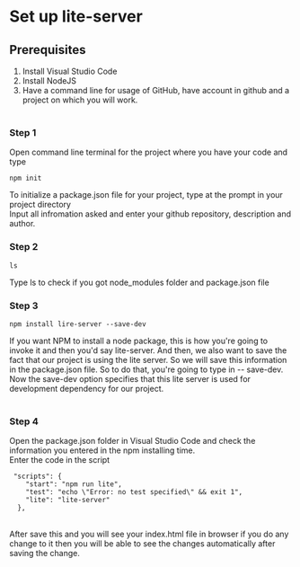 # Set up lite-server
## Prerequisites<br>
1) Install Visual Studio Code<br>
2) Install NodeJS <br>
3) Have a command line for usage of GitHub, have account in github and a project on which you will work.<br><br>

### Step 1<br>
Open command line terminal for the project where you have your code and type 
```
npm init
```
To	initialize	a	package.json file	for	your project,	type	at	the	prompt	in	your	project	directory<br>
Input all infromation asked and enter your github repository, description and author.<br>
### Step 2<br>
```
ls
```
Type ls to check if you got node_modules folder and package.json file<br>
### Step 3<br>
```
npm install lire-server --save-dev
```
If you want NPM to install a node package, this is how you're going to invoke it and then you'd say lite-server. And then, we also want to save the fact that our project is using the lite server. So we will save this information in the package.json file. So to do that, you're going to type in -- save-dev. Now the save-dev option specifies that this lite server is used for development dependency for our project.<br><br>
### Step 4<br>
Open the package.json folder in Visual Studio Code and check the information you entered in the npm installing time.<br>
Enter the code in the script
```
 "scripts": {
    "start": "npm run lite",
    "test": "echo \"Error: no test specified\" && exit 1",
    "lite": "lite-server"
  },
```
<br>After save this and you will see your index.html file in browser if you do any change to it then you will be able to see the changes automatically after saving the change.<br>
